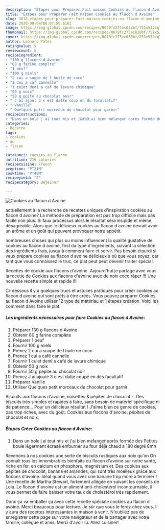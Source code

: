 ```yaml
---
description: "Étapes pour Préparer Fait maison Cookies au flacon d Avoine"
title: "Étapes pour Préparer Fait maison Cookies au flacon d Avoine"
slug: 3018-etapes-pour-preparer-fait-maison-cookies-au-flacon-d-avoine
date: 2020-08-04T06:07:59.618Z
image: https://img-global.cpcdn.com/recipes/0079fc275ec038bf/751x532cq70/cookies-au-flacon-d-avoine-photo-principale-de-la-recette.jpg
thumbnail: https://img-global.cpcdn.com/recipes/0079fc275ec038bf/751x532cq70/cookies-au-flacon-d-avoine-photo-principale-de-la-recette.jpg
cover: https://img-global.cpcdn.com/recipes/0079fc275ec038bf/751x532cq70/cookies-au-flacon-d-avoine-photo-principale-de-la-recette.jpg
author: Leonard Yates
ratingvalue: 5
reviewcount: 5
recipeingredient:
- "130 g flacons d Avoine"
- "80 g farine complte"
- "1 oeuf"
- "100 g miels"
- "2 cui a soupe de l huile de coco"
- "1 cui a caf cannelle"
- "1 cuiet demi a caf de levure chimique"
- "50 g noix"
- "50 g ppite au chocolat noir"
- " J ai ajout 3 c est datte coup en ds facultatif"
- " Vanille"
- " Quelques petit morceaux de chocolat pour garnir"
recipeinstructions:
- "Dans un bole j ai tout mis et j&#39;ai bien mélanger après formée des Petites boule lègerment écrasé enfourner au four déjà chaud a 180 degré 8mn"
categories:
- Recette
tags:
- cookies
- au
- flacon

katakunci: cookies au flacon 
nutrition: 219 calories
recipecuisine: French
preptime: "PT21M"
cooktime: "PT49M"
recipeyield: "4"
recipecategory: Déjeuner

---
```



![Cookies au flacon d Avoine](https://img-global.cpcdn.com/recipes/0079fc275ec038bf/751x532cq70/cookies-au-flacon-d-avoine-photo-principale-de-la-recette.jpg)

actuellement à la recherche de recettes uniques d'inspiration cookies au flacon d avoine? La méthode de préparation est pas trop difficile mais pas facile non plus. Si faux processus alors le résultat sera insipide et même désagréable. Alors que le délicieux cookies au flacon d avoine devrait avoir un arôme et un goût qui peuvent provoquer notre appétit.

nombreuses choses qui plus ou moins influencent la qualité gustative de cookies au flacon d avoine, first du type d'ingrédients, suivant la sélection des ingrédients frais, jusqu'à comment faire et servir. Pas besoin étourdi si veux prépare cookies au flacon d avoine délicieux à où que vous soyez, car tant que vous connaissez le truc, ce plat peut peut devenir traiter spécial.

Recettes de cookie aux flocons d&#39;avoine. Aujourd&#39;hui je partage avec vous la recette de Cookies aux flacons d&#39;avoine avec de noix coco râper !!! Une nouvelle recette simple et rapide !!!


Ci-dessous il y a quelques trucs et astuces pratiques pour créer cookies au flacon d avoine qui sont prêts à être créés. Vous pouvez préparer Cookies au flacon d Avoine utiliser 12 type de matériau et 1 étapes création. Voici les comment dans faire le plat.

<!--inarticleads1-->

##### Les ingrédients nécessaires pour faire Cookies au flacon d Avoine:

1. Préparer 130 g flacons d Avoine
1. Obtenir 80 g farine complète
1. Préparer 1 oeuf
1. Fournir 100 g miels
1. Prenez 2 cui a soupe de l huile de coco
1. Prenez 1 cui a café cannelle
1. Fournir 1 cuiet demi a café de levure chimique
1. Obtenir 50 g noix
1. Fournir 50 g pépite au chocolat noir
1. Prenez  J ai ajouté 3 c est datte coupé en dés facultatif
1. Préparer  Vanille
1. Utiliser  Quelques petit morceaux de chocolat pour garnir


Biscuits aux flocons d&#39;avoine, noisettes &amp; pépites de chocolat -. Des biscuits très simples et rapides à faire, sans besoin de matériel spécifique ni de patience… Pour un délicieux résultat ! J&#39;aime bien ce genre de cookies, pas trop riches, avec du goût. Cookies aux flocons d&#39;avoine, pépites de chocolat et noix. 

<!--inarticleads2-->

##### Étapes Créer Cookies au flacon d Avoine:

1. Dans un bole j ai tout mis et j&#39;ai bien mélanger après formée des Petites boule lègerment écrasé enfourner au four déjà chaud a 180 degré 8mn


Revenons à nos cookies une sorte de biscuits rustiques aux noix qu&#39;on On connaît tous les innombrables bienfaits du flocon d&#39;avoine sur notre santé, riche en fer, en calcium en phosphore, magnésium et. Des cookies aux pépites de chocolat, banane et amandes, qui sont très moelleux grâce aux flocons d&#39;avoine. Idéal quand vous avez une banane trop mûre à terminer ! Une recette de Martha Stewart, fortement allégée en suivant les conseils de Lola. Le flocon d&#39;avoine est un aliment anti-cholestérol incontournable, il vous permet de faire baisser votre taux de cholestérol très rapidement. 


Donc ça va emballer ça avec cette recette spéciale cookies au flacon d avoine. Merci beaucoup pour lecture. Je sûr que vous le ferez chez vous. Il y aura des recettes  intéressantes in maison à venir. N'oubliez pas de enregistrer cette page sur votre navigateur et de la partager avec votre famille, collègue et amis. Merci d'avoir lu. Allez cuisiner!
